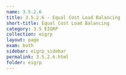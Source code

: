 ```yaml
---
name: 3.5.2.6
title: 3.5.2.6 - Equal Cost Load Balancing
short-title: Equal Cost Load Balancing
category: 3.5 EIGRP
collection: eigrp
layout: page
exam: both
sidebar: eigrp_sidebar
permalink: 3.5.2.6.html
folder: eigrp
---
```

